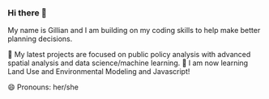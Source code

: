 ### Hi there 👋

My name is Gillian and I am building on my coding skills to help make better planning decisions.

🌱 My latest projects are focused on public policy analysis with advanced spatial analysis and data science/machine learning.
🌱 I am now learning Land Use and Environmental Modeling and Javascript!

😄 Pronouns: her/she

<!--
**gillianzhaoxz/gillianzhaoxz** is a ✨ _special_ ✨ repository because its `README.md` (this file) appears on your GitHub profile.

Here are some ideas to get you started:

- 🔭 I’m currently working on ...
- 🌱 I’m currently learning ...
- 👯 I’m looking to collaborate on ...
- 🤔 I’m looking for help with ...
- 💬 Ask me about ...
- 📫 How to reach me: ...
- 😄 Pronouns: ...
- ⚡ Fun fact: ...
-->
